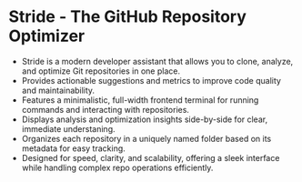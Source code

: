 # Stride - The GitHub Repository Optimizer
- Stride is a modern developer assistant that allows you to clone, analyze, and optimize Git repositories in one place.
- Provides actionable suggestions and metrics to improve code quality and maintainability.
- Features a minimalistic, full-width frontend terminal for running commands and interacting with repositories.
- Displays analysis and optimization insights side-by-side for clear, immediate understaning.
- Organizes each repository in a uniquely named folder based on its metadata for easy tracking.
- Designed for speed, clarity, and scalability, offering a sleek interface while handling complex repo operations efficiently.
